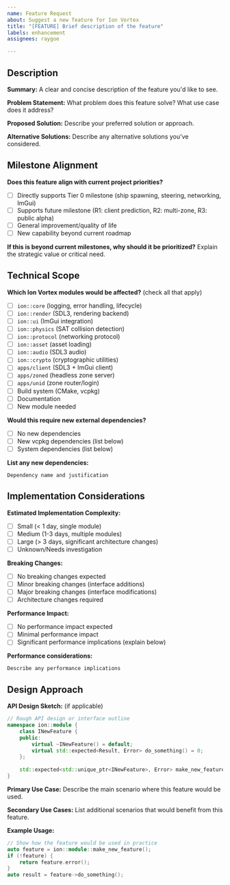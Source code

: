 ```yaml
---
name: Feature Request
about: Suggest a new feature for Ion Vortex
title: "[FEATURE] Brief description of the feature"
labels: enhancement
assignees: raygoe

---
```


## Description

**Summary:**
A clear and concise description of the feature you'd like to see.

**Problem Statement:**
What problem does this feature solve? What use case does it address?

**Proposed Solution:**
Describe your preferred solution or approach.

**Alternative Solutions:**
Describe any alternative solutions you've considered.

## Milestone Alignment

**Does this feature align with current project priorities?**
- [ ] Directly supports Tier 0 milestone (ship spawning, steering, networking, ImGui)
- [ ] Supports future milestone (R1: client prediction, R2: multi-zone, R3: public alpha)
- [ ] General improvement/quality of life
- [ ] New capability beyond current roadmap

**If this is beyond current milestones, why should it be prioritized?**
Explain the strategic value or critical need.

## Technical Scope

**Which Ion Vortex modules would be affected?** (check all that apply)
- [ ] `ion::core` (logging, error handling, lifecycle)
- [ ] `ion::render` (SDL3, rendering backend)
- [ ] `ion::ui` (ImGui integration)
- [ ] `ion::physics` (SAT collision detection)
- [ ] `ion::protocol` (networking protocol)
- [ ] `ion::asset` (asset loading)
- [ ] `ion::audio` (SDL3 audio)
- [ ] `ion::crypto` (cryptographic utilities)
- [ ] `apps/client` (SDL3 + ImGui client)
- [ ] `apps/zoned` (headless zone server)
- [ ] `apps/unid` (zone router/login)
- [ ] Build system (CMake, vcpkg)
- [ ] Documentation
- [ ] New module needed

**Would this require new external dependencies?**
- [ ] No new dependencies
- [ ] New vcpkg dependencies (list below)
- [ ] System dependencies (list below)

**List any new dependencies:**
```
Dependency name and justification
```

## Implementation Considerations

**Estimated Implementation Complexity:**
- [ ] Small (< 1 day, single module)
- [ ] Medium (1-3 days, multiple modules)
- [ ] Large (> 3 days, significant architecture changes)
- [ ] Unknown/Needs investigation

**Breaking Changes:**
- [ ] No breaking changes expected
- [ ] Minor breaking changes (interface additions)
- [ ] Major breaking changes (interface modifications)
- [ ] Architecture changes required

**Performance Impact:**
- [ ] No performance impact expected
- [ ] Minimal performance impact
- [ ] Significant performance implications (explain below)

**Performance considerations:**
```
Describe any performance implications
```

## Design Approach

**API Design Sketch:** (if applicable)
```cpp
// Rough API design or interface outline
namespace ion::module {
    class INewFeature {
    public:
        virtual ~INewFeature() = default;
        virtual std::expected<Result, Error> do_something() = 0;
    };
    
    std::expected<std::unique_ptr<INewFeature>, Error> make_new_feature();
}
```

**Primary Use Case:**
Describe the main scenario where this feature would be used.

**Secondary Use Cases:**
List additional scenarios that would benefit from this feature.

**Example Usage:**
```cpp
// Show how the feature would be used in practice
auto feature = ion::module::make_new_feature();
if (!feature) {
    return feature.error();
}
auto result = feature->do_something();
```
